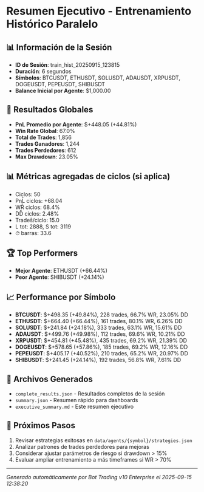 # Resumen Ejecutivo - Entrenamiento Histórico Paralelo

## 📊 Información de la Sesión
- **ID de Sesión**: train_hist_20250915_123815
- **Duración**: 6 segundos
- **Símbolos**: BTCUSDT, ETHUSDT, SOLUSDT, ADAUSDT, XRPUSDT, DOGEUSDT, PEPEUSDT, SHIBUSDT
- **Balance Inicial por Agente**: $1,000.00

## 🎯 Resultados Globales
- **PnL Promedio por Agente**: $+448.05 (+44.81%)
- **Win Rate Global**: 67.0%
- **Total de Trades**: 1,856
- **Trades Ganadores**: 1,244
- **Trades Perdedores**: 612
- **Max Drawdown**: 23.05%

## 📊 Métricas agregadas de ciclos (si aplica)
- Ciclos: 50
- PnL̄ ciclos: +68.04
- WR̄ ciclos: 68.4%
- DD̄ ciclos: 2.48%
- Trades̄/ciclo: 15.0
- L tot: 2888, S tot: 3119
- ⏱̄ barras: 33.6


## 🏆 Top Performers
- **Mejor Agente**: ETHUSDT (+66.44%)
- **Peor Agente**: SHIBUSDT (+24.14%)

## 📈 Performance por Símbolo
- **BTCUSDT**: $+498.35 (+49.84%), 228 trades, 66.7% WR, 23.05% DD
- **ETHUSDT**: $+664.40 (+66.44%), 161 trades, 80.1% WR, 6.26% DD
- **SOLUSDT**: $+241.84 (+24.18%), 333 trades, 63.1% WR, 15.61% DD
- **ADAUSDT**: $+499.76 (+49.98%), 112 trades, 69.6% WR, 10.21% DD
- **XRPUSDT**: $+454.81 (+45.48%), 435 trades, 69.2% WR, 21.39% DD
- **DOGEUSDT**: $+578.65 (+57.86%), 185 trades, 69.2% WR, 12.16% DD
- **PEPEUSDT**: $+405.17 (+40.52%), 210 trades, 65.2% WR, 20.97% DD
- **SHIBUSDT**: $+241.45 (+24.14%), 192 trades, 56.8% WR, 7.61% DD

## 📁 Archivos Generados
- `complete_results.json` - Resultados completos de la sesión
- `summary.json` - Resumen rápido para dashboards
- `executive_summary.md` - Este resumen ejecutivo

## 🎯 Próximos Pasos
1. Revisar estrategias exitosas en `data/agents/{symbol}/strategies.json`
2. Analizar patrones de trades perdedores para mejoras
3. Considerar ajustar parámetros de riesgo si drawdown > 15%
4. Evaluar ampliar entrenamiento a más timeframes si WR > 70%

---
*Generado automáticamente por Bot Trading v10 Enterprise el 2025-09-15 12:38:20*
